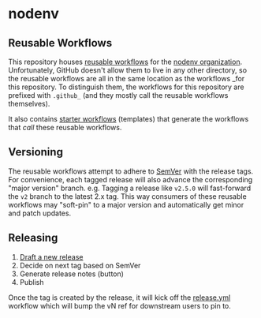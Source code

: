 # nodenv

## Reusable Workflows

This repository houses [reusable workflows][] for the [nodenv organization][].
Unfortunately, GitHub doesn't allow them to live in any other directory, so the
reusable workflows are all in the same location as the workflows _for this
repository.  To distinguish them, the workflows for this repository are
prefixed with `.github_` (and they mostly call the reusable workflows
themselves).

It also contains [starter workflows][] (templates) that generate the
workflows that _call_ these reusable workflows.

## Versioning

The reusable workflows attempt to adhere to [SemVer][]
with the release tags. For convenience, each tagged release will also
advance the corresponding "major version" branch. e.g. Tagging a release
like `v2.5.0` will fast-forward the `v2` branch to the latest 2.x tag.
This way consumers of these reusable workflows may "soft-pin" to a major
version and automatically get minor and patch updates.

## Releasing

1. [Draft a new release](../../releases/new)
2. Decide on next tag based on SemVer
3. Generate release notes (button)
4. Publish

Once the tag is created by the release, it will kick off the [release.yml][]
workflow which will bump the vN ref for downstream users to pin to.

[semver]: https://semver.org
[nodenv organization]: https://github.com/nodenv
[reusable workflows]: https://docs.github.com/en/actions/using-workflows/reusing-workflows
[starter workflows]: https://docs.github.com/en/actions/using-workflows/creating-starter-workflows-for-your-organization
[release.yml]: .github/workflows/release.yml

